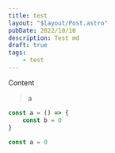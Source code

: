 ```yaml
---
title: test
layout: "$layout/Post.astro"
pubDate: 2022/10/10
description: Test md
draft: true
tags:
    - test
---
```


Content

> a

```ts
const a = () => {
	const b = 0
}
```

```ts
const a = 0
```
